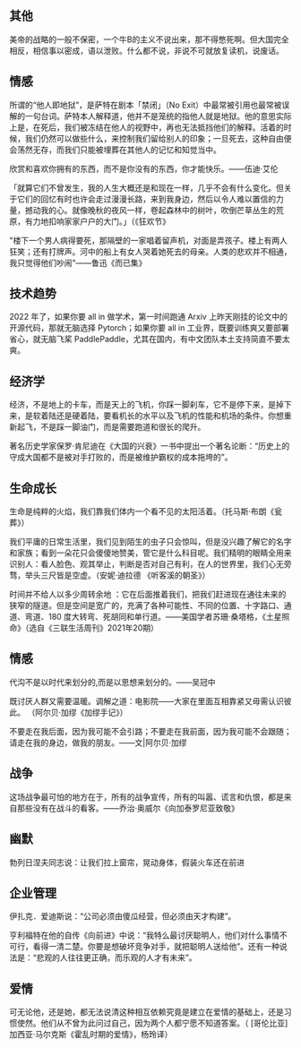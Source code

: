 ## 其他 
美帝的战略的一般不保密，一个牛B的主义不说出来，那不得憋死啊。但大国完全相反，相信事以密成，语以泄败。什么都不说，非说不可就放复读机，说废话。




## 情感
所谓的“他人即地狱”，是萨特在剧本「禁闭」（No Exit）中最常被引用也最常被误解的一句台词。萨特本人解释道，他并不是笼统的指他人就是地狱。他的意思实际上是，在死后，我们被冻结在他人的视野中，再也无法抵挡他们的解释。活着的时候，我们仍然可以做些什么，来控制我们留给别人的印象；一旦死去，这种自由便会荡然无存，而我们只能被埋葬在其他人的记忆和知觉当中。



欣赏和喜欢你拥有的东西，而不是你没有的东西，你才能快乐。——伍迪·艾伦



「就算它们不曾发生，我的人生大概还是和现在一样，几乎不会有什么变化。但关于它们的回忆有时也许会走过漫漫长路，来到我身边，然后以令人难以置信的力量，撼动我的心。就像晚秋的夜风一样，卷起森林中的树叶，吹倒芒草丛生的荒原，有力地扣响家家户户的大门。」（《狂欢节》



"楼下一个男人病得要死，那隔壁的一家唱着留声机，对面是弄孩子。楼上有两人狂笑；还有打牌声。河中的船上有女人哭着她死去的母亲。人类的悲欢并不相通，我只觉得他们吵闹"——鲁迅《而已集》




## 技术趋势
2022 年了，如果你要 all in 做学术，第一时间跑通 Arxiv 上昨天刚挂的论文中的开源代码，那就无脑选择 Pytorch；如果你要 all in 工业界，既要训练爽又要部署省心，就无脑飞桨 PaddlePaddle，尤其在国内，有中文团队本土支持简直不要太爽。




## 经济学
经济，不是地上的卡车，而是天上的飞机，你踩一脚刹车，它不是停下来，是掉下来，是软着陆还是硬着陆，要看机长的水平以及飞机的性能和机场的条件。你想重新起飞，不是踩一脚油门，而是需要跑道和很长的爬升。



著名历史学家保罗·肯尼迪在《大国的兴衰》一书中提出一个著名论断：“历史上的守成大国都不是被对手打败的，而是被维护霸权的成本拖垮的”。




## 生命成长
生命是纯粹的火焰，我们靠我们体内一个看不见的太阳活着。（托马斯·布朗《瓮葬》）



我们平庸的日常生活里，我们见到陌生的虫子只会惊叫，但是没兴趣了解它的名字和家族；看到一朵花只会傻傻地赞美，管它是什么科目呢。我们精明的眼睛全用来识别人：看人脸色、观其举止，判断是否对自己有利，在人的世界里，我们心无旁骛，举头三尺皆是空虚。（安妮·迪拉德 《听客溪的朝圣》）



时间并不给人以多少周转余地 ：它在后面推着我们，把我们赶进现在通往未来的狭窄的隧道。但是空间是宽广的，充满了各种可能性、不同的位置、十字路口、通道、弯道、180 度大转弯、死胡同和单行道。——美国学者苏珊·桑塔格，《土星照命》（选自《三联生活周刊》2021年20期）




## 情感 
代沟不是以时代来划分的,而是以思想来划分的。——吴冠中



既讨厌人群又需要温暖。调解之道：电影院——大家在里面互相靠紧又毋需认识彼此。 （阿尔贝·加缪《加缪手记》）



不要走在我后面，因为我可能不会引路；不要走在我前面，因为我可能不会跟随；请走在我的身边，做我的朋友。——文|阿尔贝·加缪




## 战争
这场战争最可怕的地方在于，所有的战争宣传，所有的叫嚣、谎言和仇恨，都是来自那些没有在战斗的看客。——乔治·奥威尔《向加泰罗尼亚致敬》




## 幽默
勃列日涅夫同志说：让我们拉上窗帘，晃动身体，假装火车还在前进




## 企业管理
伊扎克．爱迪斯说：“公司必须由傻瓜经营，但必须由天才构建”。



亨利福特在他的自传《向前进》中说：“我特么最讨厌聪明人，他们对什么事情不可行，看得一清二楚。你要是想破坏竞争对手，就把聪明人送给他”。还有一种说法是：“悲观的人往往更正确，而乐观的人才有未来”。




## 爱情
可无论他，还是她，都无法说清这种相互依赖究竟是建立在爱情的基础上，还是习惯使然。他们从不曾为此问过自己，因为两个人都宁愿不知道答案。（ \[哥伦比亚\] 加西亚·马尔克斯《霍乱时期的爱情》，杨玲译）




